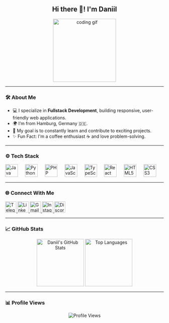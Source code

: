 <h2 align="center">Hi there 👋! I'm Daniil</h2>

<div align="center">
  <img src="https://i.gifer.com/C4X.gif" height="200" alt="coding gif" />
</div>

---

### 🛠 About Me
- 💻 I specialize in **Fullstack Development**, building responsive, user-friendly web applications.
- 🌍 I’m from Hamburg, Germany 🇩🇪.
- 🎯 My goal is to constantly learn and contribute to exciting projects.
- ✨ Fun Fact: I'm a coffee enthusiast ☕ and love problem-solving.

---

### ⚙️ Tech Stack
<div align="left">
  <img src="https://cdn.jsdelivr.net/gh/devicons/devicon/icons/java/java-original.svg" height="40" alt="Java" />
  <img width="15" />
  <img src="https://cdn.jsdelivr.net/gh/devicons/devicon/icons/python/python-original.svg" height="40" alt="Python" />
  <img width="15" />
  <img src="https://cdn.jsdelivr.net/gh/devicons/devicon/icons/php/php-original.svg" height="40" alt="PHP" />
  <img width="15" />
  <img src="https://cdn.jsdelivr.net/gh/devicons/devicon/icons/javascript/javascript-original.svg" height="40" alt="JavaScript" />
  <img width="15" />
  <img src="https://cdn.jsdelivr.net/gh/devicons/devicon/icons/typescript/typescript-original.svg" height="40" alt="TypeScript" />
  <img width="15" />
  <img src="https://cdn.jsdelivr.net/gh/devicons/devicon/icons/react/react-original.svg" height="40" alt="React" />
  <img width="15" />
  <img src="https://cdn.jsdelivr.net/gh/devicons/devicon/icons/html5/html5-original.svg" height="40" alt="HTML5" />
  <img width="15" />
  <img src="https://cdn.jsdelivr.net/gh/devicons/devicon/icons/css3/css3-original.svg" height="40" alt="CSS3" />
</div>

---

### 🌐 Connect With Me
<div align="left">
  <a href="https://t.me/DanilBelik" target="_blank">
    <img src="https://img.shields.io/static/v1?message=Telegram&logo=telegram&label=&color=2CA5E0&logoColor=white&labelColor=&style=for-the-badge" height="35" alt="Telegram" />
  </a>
  <a href="https://www.linkedin.com/in/daniil-belik-74a1982b6/" target="_blank">
    <img src="https://img.shields.io/static/v1?message=LinkedIn&logo=linkedin&label=&color=0077B5&logoColor=white&labelColor=&style=for-the-badge" height="35" alt="LinkedIn" />
  </a>
  <a href="mailto:dbelik664@gmail.com" target="_blank">
    <img src="https://img.shields.io/static/v1?message=Gmail&logo=gmail&label=&color=D14836&logoColor=white&labelColor=&style=for-the-badge" height="35" alt="Gmail" />
  </a>
  <a href="https://www.instagram.com/danilbelik/" target="_blank">
    <img src="https://img.shields.io/static/v1?message=Instagram&logo=instagram&label=&color=E4405F&logoColor=white&labelColor=&style=for-the-badge" height="35" alt="Instagram" />
  </a>
  <a href="https://discord.com/users/balder2581" target="_blank">
    <img src="https://img.shields.io/static/v1?message=Discord&logo=discord&label=&color=7289DA&logoColor=white&labelColor=&style=for-the-badge" height="35" alt="Discord" />
  </a>
</div>

---

### 📈 GitHub Stats
<div align="center">
  <img src="https://github-readme-stats.vercel.app/api?username=daniilbelik94&show_icons=true&theme=dracula&count_private=true&hide_border=false" height="150" alt="Daniil's GitHub Stats" />
  <img src="https://github-readme-stats.vercel.app/api/top-langs/?username=daniilbelik94&layout=compact&theme=dracula&hide_border=false" height="150" alt="Top Languages" />
</div>

---

### 📊 Profile Views
<div align="center">
  <img src="https://profile-counter.glitch.me/daniilbelik94/count.svg" alt="Profile Views" />
</div>

